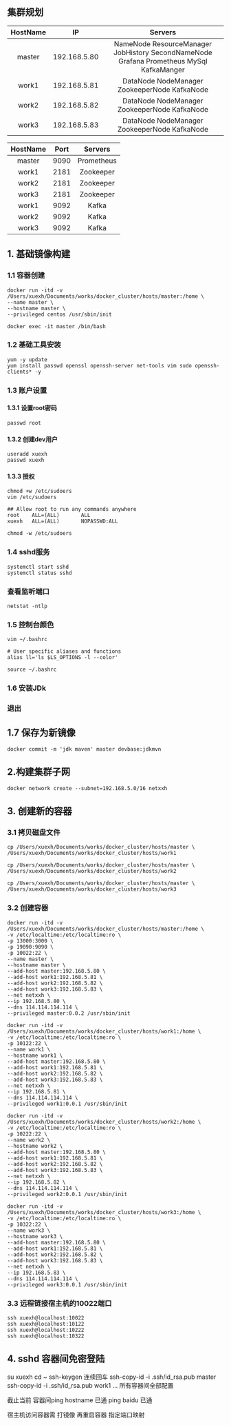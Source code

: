 ## 集群规划
| HostName | IP | Servers |
| :---:  |:---: |:---:|
| master|192.168.5.80| NameNode ResourceManager JobHistory SecondNameNode Grafana Prometheus MySql KafkaManger|
| work1|192.168.5.81|DataNode NodeManager ZookeeperNode KafkaNode |
| work2|192.168.5.82|DataNode NodeManager ZookeeperNode KafkaNode |
| work3|192.168.5.83|DataNode NodeManager ZookeeperNode KafkaNode |

| HostName | Port | Servers |
| :---:  |:---: |:---:|
| master|9090|Prometheus|
| work1|2181|Zookeeper|
| work2|2181|Zookeeper|
| work3|2181|Zookeeper|
| work1|9092|Kafka|
| work2|9092|Kafka|
| work3|9092|Kafka|
## 1. 基础镜像构建
### 1.1 容器创建
```shell
docker run -itd -v /Users/xuexh/Documents/works/docker_cluster/hosts/master:/home \
--name master \
--hostname master \
--privileged centos /usr/sbin/init

docker exec -it master /bin/bash
```
### 1.2 基础工具安装
```shell
yum -y update
yum install passwd openssl openssh-server net-tools vim sudo openssh-clients* -y
```
### 1.3 账户设置
#### 1.3.1 设置root密码
```shell
passwd root
```
#### 1.3.2 创建dev用户
```shell
useradd xuexh  
passwd xuexh
```
#### 1.3.3 授权 
```shell
chmod +w /etc/sudoers
vim /etc/sudoers
```
```shell
## Allow root to run any commands anywhere 
root    ALL=(ALL)       ALL
xuexh   ALL=(ALL)       NOPASSWD:ALL
```
```shell
chmod -w /etc/sudoers
```
### 1.4 sshd服务
```shell
systemctl start sshd
systemctl status sshd
```
### 查看监听端口
```shell
netstat -ntlp
```
### 1.5 控制台颜色
```shell
vim ~/.bashrc
```
```shell
# User specific aliases and functions
alias ll='ls $LS_OPTIONS -l --color'
```
```shell
source ~/.bashrc
```
### 1.6 安装JDk
### 退出
## 1.7 保存为新镜像
```shell
docker commit -m 'jdk maven' master devbase:jdkmvn
```
## 2.构建集群子网
```
docker network create --subnet=192.168.5.0/16 netxxh
```
## 3. 创建新的容器
### 3.1 拷贝磁盘文件
```shell
cp /Users/xuexh/Documents/works/docker_cluster/hosts/master \
/Users/xuexh/Documents/works/docker_cluster/hosts/work1

cp /Users/xuexh/Documents/works/docker_cluster/hosts/master \
/Users/xuexh/Documents/works/docker_cluster/hosts/work2

cp /Users/xuexh/Documents/works/docker_cluster/hosts/master \
/Users/xuexh/Documents/works/docker_cluster/hosts/work3
```
### 3.2 创建容器
```shell
docker run -itd -v /Users/xuexh/Documents/works/docker_cluster/hosts/master:/home \
-v /etc/localtime:/etc/localtime:ro \
-p 13000:3000 \
-p 19090:9090 \
-p 10022:22 \
--name master \
--hostname master \
--add-host master:192.168.5.80 \
--add-host work1:192.168.5.81 \
--add-host work2:192.168.5.82 \
--add-host work3:192.168.5.83 \
--net netxxh \
--ip 192.168.5.80 \
--dns 114.114.114.114 \
--privileged master:0.0.2 /usr/sbin/init

docker run -itd -v /Users/xuexh/Documents/works/docker_cluster/hosts/work1:/home \
-v /etc/localtime:/etc/localtime:ro \
-p 10122:22 \
--name work1 \
--hostname work1 \
--add-host master:192.168.5.80 \
--add-host work1:192.168.5.81 \
--add-host work2:192.168.5.82 \
--add-host work3:192.168.5.83 \
--net netxxh \
--ip 192.168.5.81 \
--dns 114.114.114.114 \
--privileged work1:0.0.1 /usr/sbin/init

docker run -itd -v /Users/xuexh/Documents/works/docker_cluster/hosts/work2:/home \
-v /etc/localtime:/etc/localtime:ro \
-p 10222:22 \
--name work2 \
--hostname work2 \
--add-host master:192.168.5.80 \
--add-host work1:192.168.5.81 \
--add-host work2:192.168.5.82 \
--add-host work3:192.168.5.83 \
--net netxxh \
--ip 192.168.5.82 \
--dns 114.114.114.114 \
--privileged work2:0.0.1 /usr/sbin/init

docker run -itd -v /Users/xuexh/Documents/works/docker_cluster/hosts/work3:/home \
-v /etc/localtime:/etc/localtime:ro \
-p 10322:22 \
--name work3 \
--hostname work3 \
--add-host master:192.168.5.80 \
--add-host work1:192.168.5.81 \
--add-host work2:192.168.5.82 \
--add-host work3:192.168.5.83 \
--net netxxh \
--ip 192.168.5.83 \
--dns 114.114.114.114 \
--privileged work3:0.0.1 /usr/sbin/init
```
### 3.3 远程链接宿主机的10022端口
```shell
ssh xuexh@localhost:10022
ssh xuexh@localhost:10122
ssh xuexh@localhost:10222
ssh xuexh@localhost:10322
```
## 4. sshd 容器间免密登陆
su xuexh
cd ~
ssh-keygen 连续回车
ssh-copy-id -i .ssh/id_rsa.pub master
ssh-copy-id -i .ssh/id_rsa.pub work1 
... 
所有容器间全部配置

截止当前 容器间ping hostname 已通
ping baidu 已通

宿主机访问容器需 打镜像 再重启容器 指定端口映射